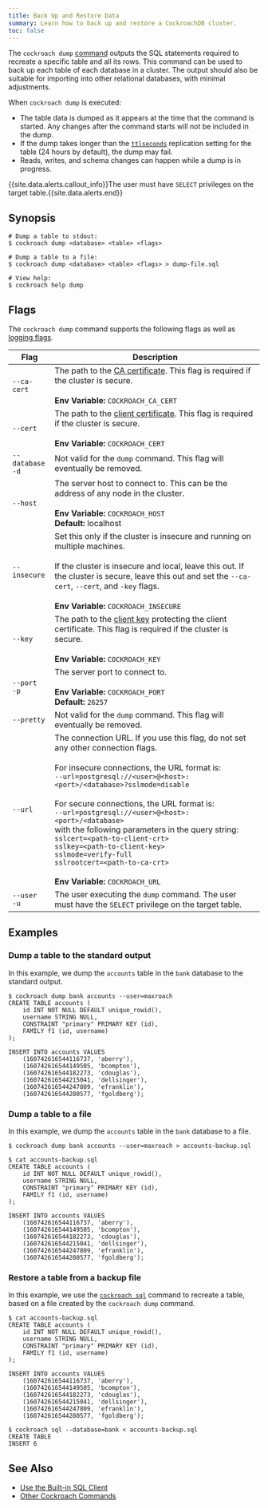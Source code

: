 ```yaml
---
title: Back Up and Restore Data
summary: Learn how to back up and restore a CockroachDB cluster.
toc: false
---
```


The `cockroach dump` [command](cockroach-commands.html) outputs the SQL statements required to recreate a specific table and all its rows. This command can be used to back up each table of each database in a cluster. The output should also be suitable for importing into other relational databases, with minimal adjustments.

When `cockroach dump` is executed:

- The table data is dumped as it appears at the time that the command is started. Any changes after the command starts will not be included in the dump.
- If the dump takes longer than the [`ttlseconds`](configure-replication-zones.html) replication setting for the table (24 hours by default), the dump may fail. 
- Reads, writes, and schema changes can happen while a dump is in progress.

{{site.data.alerts.callout_info}}The user must have <code>SELECT</code> privileges on the target table.{{site.data.alerts.end}}

<div id="toc"></div>

## Synopsis

~~~ shell
# Dump a table to stdout:
$ cockroach dump <database> <table> <flags>

# Dump a table to a file:
$ cockroach dump <database> <table> <flags> > dump-file.sql

# View help:
$ cockroach help dump
~~~

## Flags

The `cockroach dump` command supports the following flags as well as [logging flags](cockroach-commands.html#logging-flags).

Flag | Description 
-----|------------
`--ca-cert` | The path to the [CA certificate](create-security-certificates.html). This flag is required if the cluster is secure.<br><br>**Env Variable:** `COCKROACH_CA_CERT` 
`--cert` | The path to the [client certificate](create-security-certificates.html). This flag is required if the cluster is secure.<br><br>**Env Variable:** `COCKROACH_CERT`
`--database`<br>`-d` | Not valid for the `dump` command. This flag will eventually be removed.
`--host` | The server host to connect to. This can be the address of any node in the cluster. <br><br>**Env Variable:** `COCKROACH_HOST`<br>**Default:** localhost
`--insecure` | Set this only if the cluster is insecure and running on multiple machines.<br><br>If the cluster is insecure and local, leave this out. If the cluster is secure, leave this out and set the `--ca-cert`, `--cert`, and `-key` flags.<br><br>**Env Variable:** `COCKROACH_INSECURE`
`--key` | The path to the [client key](create-security-certificates.html) protecting the client certificate. This flag is required if the cluster is secure.<br><br>**Env Variable:** `COCKROACH_KEY`
`--port`<br>`-p` | The server port to connect to. <br><br>**Env Variable:** `COCKROACH_PORT`<br>**Default:** `26257`
`--pretty` | Not valid for the `dump` command. This flag will eventually be removed.
`--url` | The connection URL. If you use this flag, do not set any other connection flags.<br><br>For insecure connections, the URL format is: <br>`--url=postgresql://<user>@<host>:<port>/<database>?sslmode=disable`<br><br>For secure connections, the URL format is:<br>`--url=postgresql://<user>@<host>:<port>/<database>`<br>with the following parameters in the query string:<br>`sslcert=<path-to-client-crt>`<br>`sslkey=<path-to-client-key>`<br>`sslmode=verify-full`<br>`sslrootcert=<path-to-ca-crt>` <br><br>**Env Variable:** `COCKROACH_URL`
`--user`<br>`-u` | The user executing the `dump` command. The user must have the `SELECT` privilege on the target table. 

## Examples

### Dump a table to the standard output

In this example, we dump the `accounts` table in the `bank` database to the standard output.

~~~ shell
$ cockroach dump bank accounts --user=maxroach
CREATE TABLE accounts (
    id INT NOT NULL DEFAULT unique_rowid(),
    username STRING NULL,
    CONSTRAINT "primary" PRIMARY KEY (id),
    FAMILY f1 (id, username)
);

INSERT INTO accounts VALUES
    (160742616544116737, 'aberry'),
    (160742616544149505, 'bcompton'),
    (160742616544182273, 'cdouglas'),
    (160742616544215041, 'dellsinger'),
    (160742616544247809, 'efranklin'),
    (160742616544280577, 'fgoldberg');
~~~

### Dump a table to a file

In this example, we dump the `accounts` table in the `bank` database to a file.

~~~ shell
$ cockroach dump bank accounts --user=maxroach > accounts-backup.sql

$ cat accounts-backup.sql
CREATE TABLE accounts (
    id INT NOT NULL DEFAULT unique_rowid(),
    username STRING NULL,
    CONSTRAINT "primary" PRIMARY KEY (id),
    FAMILY f1 (id, username)
);

INSERT INTO accounts VALUES
    (160742616544116737, 'aberry'),
    (160742616544149505, 'bcompton'),
    (160742616544182273, 'cdouglas'),
    (160742616544215041, 'dellsinger'),
    (160742616544247809, 'efranklin'),
    (160742616544280577, 'fgoldberg');
~~~

### Restore a table from a backup file

In this example, we use the [`cockroach sql`](use-the-built-in-sql-client.html) command to recreate a table, based on a file created by the `cockroach dump` command. 

~~~ shell
$ cat accounts-backup.sql
CREATE TABLE accounts (
    id INT NOT NULL DEFAULT unique_rowid(),
    username STRING NULL,
    CONSTRAINT "primary" PRIMARY KEY (id),
    FAMILY f1 (id, username)
);

INSERT INTO accounts VALUES
    (160742616544116737, 'aberry'),
    (160742616544149505, 'bcompton'),
    (160742616544182273, 'cdouglas'),
    (160742616544215041, 'dellsinger'),
    (160742616544247809, 'efranklin'),
    (160742616544280577, 'fgoldberg');

$ cockroach sql --database=bank < accounts-backup.sql
CREATE TABLE
INSERT 6
~~~

## See Also

- [Use the Built-in SQL Client](use-the-built-in-sql-client.html)
- [Other Cockroach Commands](cockroach-commands.html)
